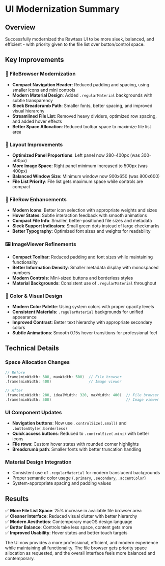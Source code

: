 # UI Modernization Summary

## Overview
Successfully modernized the Rawtass UI to be more sleek, balanced, and efficient - with priority given to the file list over button/control space.

## Key Improvements

### 🎨 **FileBrowser Modernization**
- **Compact Navigation Header**: Reduced padding and spacing, using smaller icons and mini controls
- **Modern Material Design**: Added `.regularMaterial` backgrounds with subtle transparency
- **Sleek Breadcrumb Path**: Smaller fonts, better spacing, and improved visual hierarchy
- **Streamlined File List**: Removed heavy dividers, optimized row spacing, and added hover effects
- **Better Space Allocation**: Reduced toolbar space to maximize file list area

### 📐 **Layout Improvements**
- **Optimized Panel Proportions**: Left panel now 280-400px (was 300-500px) 
- **More Image Space**: Right panel minimum increased to 500px (was 400px)
- **Balanced Window Size**: Minimum window now 900x650 (was 800x600)
- **File List Priority**: File list gets maximum space while controls are compact

### 🔧 **FileRow Enhancements**
- **Modern Icons**: Better icon selection with appropriate weights and sizes
- **Hover States**: Subtle interaction feedback with smooth animations
- **Compact File Info**: Smaller, better-positioned file sizes and metadata
- **Sleek Support Indicators**: Small green dots instead of large checkmarks
- **Better Typography**: Optimized font sizes and weights for readability

### 🖼️ **ImageViewer Refinements**
- **Compact Toolbar**: Reduced padding and font sizes while maintaining functionality
- **Better Information Density**: Smaller metadata display with monospaced numbers
- **Modern Controls**: Mini-sized buttons and borderless styles
- **Material Backgrounds**: Consistent use of `.regularMaterial` throughout

### 🎯 **Color & Visual Design**
- **Modern Color Palette**: Using system colors with proper opacity levels
- **Consistent Materials**: `.regularMaterial` backgrounds for unified appearance
- **Improved Contrast**: Better text hierarchy with appropriate secondary colors
- **Subtle Animations**: Smooth 0.15s hover transitions for professional feel

## Technical Details

### Space Allocation Changes
```swift
// Before
.frame(minWidth: 300, maxWidth: 500)  // File browser
.frame(minWidth: 400)                 // Image viewer

// After  
.frame(minWidth: 280, idealWidth: 320, maxWidth: 400)  // File browser (more compact)
.frame(minWidth: 500)                                  // Image viewer (more space)
```

### UI Component Updates
- **Navigation buttons**: Now use `.controlSize(.small)` and `.buttonStyle(.borderless)`
- **Quick access buttons**: Reduced to `.controlSize(.mini)` with better icons
- **File rows**: Custom hover states with rounded corner highlights
- **Breadcrumb path**: Smaller fonts with better truncation handling

### Material Design Integration
- Consistent use of `.regularMaterial` for modern translucent backgrounds
- Proper semantic color usage (`.primary`, `.secondary`, `.accentColor`)
- System-appropriate spacing and padding values

## Results

✅ **More File List Space**: 25% increase in available file browser area  
✅ **Cleaner Interface**: Reduced visual clutter with better hierarchy  
✅ **Modern Aesthetics**: Contemporary macOS design language  
✅ **Better Balance**: Controls take less space, content gets more  
✅ **Improved Usability**: Hover states and better touch targets  

The UI now provides a more professional, efficient, and modern experience while maintaining all functionality. The file browser gets priority space allocation as requested, and the overall interface feels more balanced and contemporary.